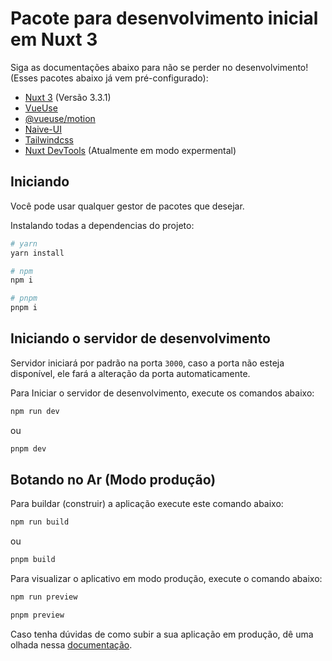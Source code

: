 # Pacote para desenvolvimento inicial em Nuxt 3

Siga as documentações abaixo para não se perder no desenvolvimento! (Esses pacotes abaixo já vem pré-configurado):

- [Nuxt 3](https://nuxt.com/docs/getting-started/introduction) (Versão 3.3.1)
- [VueUse](https://vueuse.org)
- [@vueuse/motion](https://motion.vueuse.org)
- [Naive-UI](https://www.naiveui.com/en-US/os-theme)
- [Tailwindcss](https://www.naiveui.com/en-US/os-theme)
- [Nuxt DevTools](https://devtools.nuxtjs.org/) (Atualmente em modo expermental)

## Iniciando

Você pode usar qualquer gestor de pacotes que desejar.

Instalando todas a dependencias do projeto:

```bash
# yarn
yarn install

# npm
npm i

# pnpm
pnpm i
```

## Iniciando o servidor de desenvolvimento


Servidor iniciará por padrão na porta `3000`, caso a porta não esteja disponível, ele fará a alteração da porta automaticamente.

Para Iniciar o servidor de desenvolvimento, execute os comandos abaixo:

```bash
npm run dev
```
ou
```bash
pnpm dev
```

## Botando no Ar (Modo produção)

Para buildar (construir) a aplicação execute este comando abaixo:

```bash
npm run build
```
ou
```bash
pnpm build
```

Para visualizar o aplicativo em modo produção, execute o comando abaixo:

```bash
npm run preview
```
```bash
pnpm preview
```

Caso tenha dúvidas de como subir a sua aplicação em produção, dê uma olhada nessa [documentação](https://nuxt.com/docs/getting-started/deployment).
